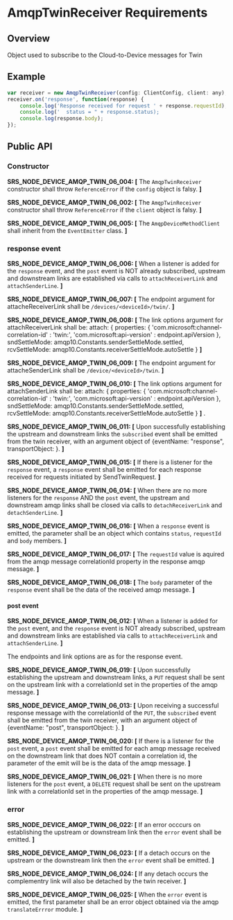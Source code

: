 # AmqpTwinReceiver Requirements

## Overview
Object used to subscribe to the Cloud-to-Device messages for Twin

## Example
```javascript
var receiver = new AmqpTwinReceiver(config: ClientConfig, client: any);
receiver.on('response', function(response) {
    console.log('Response received for request ' + response.requestId);
    console.log('  status = " + response.status);
    console.log(response.body);
});
```

## Public API

### Constructor

**SRS_NODE_DEVICE_AMQP_TWIN_06_004: [** The `AmqpTwinReceiver` constructor shall throw `ReferenceError` if the `config` object is falsy. **]**

**SRS_NODE_DEVICE_AMQP_TWIN_06_002: [** The `AmqpTwinReceiver` constructor shall throw `ReferenceError` if the `client` object is falsy. **]**

**SRS_NODE_DEVICE_AMQP_TWIN_06_005: [** The `AmqpDeviceMethodClient` shall inherit from the `EventEmitter` class. **]**

### response event

**SRS_NODE_DEVICE_AMQP_TWIN_06_006: [** When a listener is added for the `response` event, and the `post` event is NOT already subscribed, upstream and downstream links are established via calls to `attachReceiverLink` and `attachSenderLine`. **]**

**SRS_NODE_DEVICE_AMQP_TWIN_06_007: [** The endpoint argument for attacheReceiverLink shall be `/devices/<deviceId>/twin/`. **]**

**SRS_NODE_DEVICE_AMQP_TWIN_06_008: [** The link options argument for attachReceiverLink shall be:
 attach: {
        properties: {
          'com.microsoft:channel-correlation-id' : 'twin:<correlationId>',
          'com.microsoft:api-version' : endpoint.apiVersion
        },
        sndSettleMode: amqp10.Constants.senderSettleMode.settled,
        rcvSettleMode: amqp10.Constants.receiverSettleMode.autoSettle
      } **]**


**SRS_NODE_DEVICE_AMQP_TWIN_06_009: [** The endpoint argument for attacheSenderLink shall be `/device/<deviceId>/twin`. **]**

**SRS_NODE_DEVICE_AMQP_TWIN_06_010: [** The link options argument for attachSenderLink shall be:
 attach: {
        properties: {
          'com.microsoft:channel-correlation-id' : 'twin:<correlationId>',
          'com.microsoft:api-version' : endpoint.apiVersion
        },
        sndSettleMode: amqp10.Constants.senderSettleMode.settled,
        rcvSettleMode: amqp10.Constants.receiverSettleMode.autoSettle
      } **]**
.

**SRS_NODE_DEVICE_AMQP_TWIN_06_011: [** Upon successfully establishing the upstream and downstream links the `subscribed` event shall be emitted from the twin receiver, with an argument object of {eventName: "response", transportObject: <object>}. **]**

**SRS_NODE_DEVICE_AMQP_TWIN_06_015: [** If there is a listener for the `response` event, a `response` event shall be emitted for each response received for requests initiated by SendTwinRequest. **]**

**SRS_NODE_DEVICE_AMQP_TWIN_06_014: [** When there are no more listeners for the `response` AND the `post` event, the upstream and downstream amqp links shall be closed via calls to `detachReceiverLink` and `detachSenderLine`. **]**

**SRS_NODE_DEVICE_AMQP_TWIN_06_016: [** When a `response` event is emitted, the parameter shall be an object which contains `status`, `requestId` and `body` members. **]**

**SRS_NODE_DEVICE_AMQP_TWIN_06_017: [** The `requestId` value is aquired from the amqp message correlationId property in the response amqp message. **]**

**SRS_NODE_DEVICE_AMQP_TWIN_06_018: [** The `body` parameter of the `response` event shall be the data of the received amqp message. **]**

#### post event

**SRS_NODE_DEVICE_AMQP_TWIN_06_012: [** When a listener is added for the `post` event, and the `response` event is NOT already subscribed, upstream and downstream links are established via calls to `attachReceiverLink` and `attachSenderLine`. **]**

The endpoints and link options are as for the response event.

**SRS_NODE_DEVICE_AMQP_TWIN_06_019: [** Upon successfully establishing the upstream and downstream links, a `PUT` request shall be sent on the upstream link with a correlationId set in the properties of the amqp message. **]**

**SRS_NODE_DEVICE_AMQP_TWIN_06_013: [** Upon receiving a successful response message with the correlationId of the `PUT`, the `subscribed` event shall be emitted from the twin receiver, with an argument object of {eventName: "post", transportObject: <object>}. **]**

**SRS_NODE_DEVICE_AMQP_TWIN_06_020: [** If there is a listener for the `post` event, a `post` event shall be emitted for each amqp message received on the downstream link that does NOT contain a correlation id, the parameter of the emit will be is the data of the amqp message. **]**

**SRS_NODE_DEVICE_AMQP_TWIN_06_021: [** When there is no more listeners for the `post` event, a `DELETE` request shall be sent on the upstream link with a correlationId set in the properties of the amqp message. **]**

### error

**SRS_NODE_DEVICE_AMQP_TWIN_06_022: [** If an error occcurs on establishing the upstream or downstream link then the `error` event shall be emitted. **]**

**SRS_NODE_DEVICE_AMQP_TWIN_06_023: [** If a detach occurs on the upstream or the downstream link then the `error` event shall be emitted. **]**

**SRS_NODE_DEVICE_AMQP_TWIN_06_024: [** If any detach occurs the complementry link will also be detached by the twin receiver. **]**

**SRS_NODE_DEVICE_AMQP_TWIN_06_025: [** When the `error` event is emitted, the first parameter shall be an error object obtained via the amqp `translateErrror` module. **]**